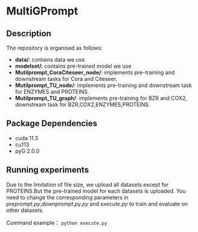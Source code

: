 # MultiGPrompt

## Description

The repository is organised as follows:

- **data/**: contains data we use.
- **modelset/**: contains pre-trained model we use
- **Mutilprompt_CoraCiteseer_node/**: implements pre-training and downstream tasks for Cora and Citeseer.
- **Mutilprompt_TU_node/**: implements pre-training and downstream task for ENZYMES and PROTEINS. 
- **Mutilprompt_TU_graph/**: implements pre-training for BZR and COX2, downstream task for BZR,COX2,ENZYMES,PROTEINS.

## Package Dependencies

- cuda 11.3
- cu113
- pyG 2.0.0

## Running experiments

Due to the limitation of file size, we upload all datasets except for PROTEINS.But the pre-trained model for each datasets is uploaded. You need to change the corresponding parameters in *preprompt.py*,*downprompt.py.py* and *execute.py* to train and evaluate on other datasets.

Command example：
`python execute.py`
